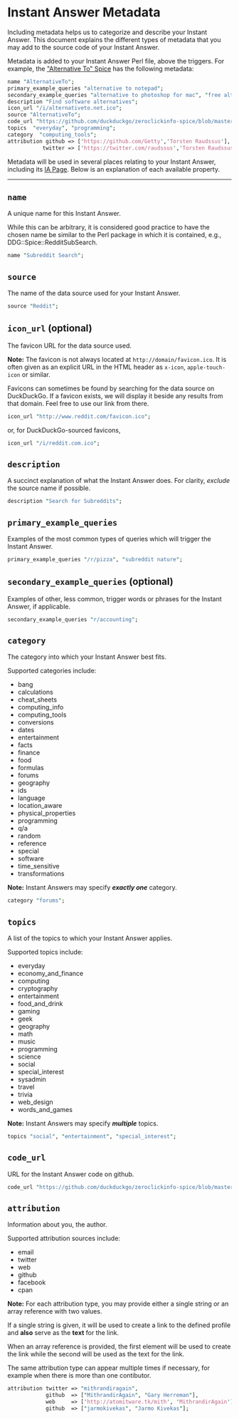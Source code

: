 # Instant Answer Metadata

Including metadata helps us to categorize and describe your Instant Answer. This document explains the different types of metadata that you may add to the source code of your Instant Answer.

Metadata is added to your Instant Answer Perl file, above the triggers. For example, the ["Alternative To" Spice](https://github.com/duckduckgo/zeroclickinfo-spice/blob/master/lib/DDG/Spice/AlternativeTo.pm) has the following metadata:

```perl
name "AlternativeTo";
primary_example_queries "alternative to notepad";
secondary_example_queries "alternative to photoshop for mac", "free alternative to spotify for windows";
description "Find software alternatives";
icon_url "/i/alternativeto.net.ico";
source "AlternativeTo";
code_url "https://github.com/duckduckgo/zeroclickinfo-spice/blob/master/lib/DDG/Spice/AlternativeTo.pm";
topics  "everyday", "programming";
category  "computing_tools";
attribution github => ['https://github.com/Getty','Torsten Raudssus'],
           twitter => ['https://twitter.com/raudssus','Torsten Raudssus'];
```

Metadata will be used in several places relating to your Instant Answer, including its [IA Page](https://duck.co/ia/view/alternative_to). Below is an explanation of each available property.

------

## `name`

A unique name for this Instant Answer.

While this can be arbitrary, it is considered good practice to have the chosen name be similar to the Perl package in which it is contained, e.g., DDG::Spice::RedditSubSearch.

```perl
name "Subreddit Search";
```

## `source`

The name of the data source used for your Instant Answer.

```perl
source "Reddit";
```

## `icon_url` (optional)

The favicon URL for the data source used.

**Note:** The favicon is not always located at `http://domain/favicon.ico`. It is often given as an explicit URL in the HTML header as `x-icon`, `apple-touch-icon` or similar.

Favicons can sometimes be found by searching for the data source on DuckDuckGo. If a favicon exists, we will display it beside any results from that domain. Feel free to use our link from there.

```perl
icon_url "http://www.reddit.com/favicon.ico";
```

or, for DuckDuckGo-sourced favicons,

```perl
icon_url "/i/reddit.com.ico";
```

## `description`

A succinct explanation of what the Instant Answer does. For clarity, *exclude* the source name if possible.

```perl
description "Search for Subreddits";
```

## `primary_example_queries`

Examples of the most common types of queries which will trigger the Instant Answer.

```perl
primary_example_queries "/r/pizza", "subreddit nature";
```

## `secondary_example_queries` (optional)

Examples of other, less common, trigger words or phrases for the Instant Answer, if applicable.

```perl
secondary_example_queries "r/accounting";
```

## `category`

The category into which your Instant Answer best fits.

<!-- /summary -->

Supported categories include:

- bang
- calculations
- cheat_sheets
- computing_info
- computing_tools
- conversions
- dates
- entertainment
- facts
- finance
- food
- formulas
- forums
- geography
- ids
- language
- location_aware
- physical_properties
- programming
- q/a
- random
- reference
- special
- software
- time_sensitive
- transformations

**Note:** Instant Answers may specify ***exactly one*** category.

```perl
category "forums";
```

## `topics`

A list of the topics to which your Instant Answer applies.

<!-- /summary -->

Supported topics include:

- everyday
- economy\_and\_finance
- computing
- cryptography
- entertainment
- food_and_drink
- gaming
- geek
- geography
- math
- music
- programming
- science
- social
- special_interest
- sysadmin
- travel
- trivia
- web_design
- words\_and\_games

**Note:** Instant Answers may specify ***multiple*** topics.

```perl
topics "social", "entertainment", "special_interest";
```

## `code_url`

URL for the Instant Answer code on github.

```perl
code_url "https://github.com/duckduckgo/zeroclickinfo-spice/blob/master/lib/DDG/Spice/RedditSubSearch.pm";
```

## `attribution`

Information about you, the author.

<!-- /summary -->

Supported attribution sources include:

- email
- twitter
- web
- github
- facebook
- cpan

**Note:** For each attribution type, you may provide either a single string or an array reference with two values.

If a single string is given, it will be used to create a link to the defined profile and **also** serve as the **text** for the link.

When an array reference is provided, the first element will be used to create the link while the second will be used as the text for the link.

The same attribution type can appear multiple times if necessary, for example when there is more than one contibutor.

```perl
attribution twitter => "mithrandiragain",
            github  => ["MithrandirAgain", "Gary Herreman"],
            web     => ['http://atomitware.tk/mith', 'MithrandirAgain'],
            github  => ["jarmokivekas", "Jarmo Kivekas"];
```
